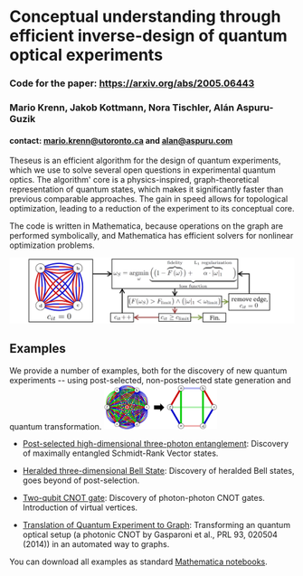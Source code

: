 # Conceptual understanding through efficient inverse-design of quantum optical experiments
### Code for the paper: https://arxiv.org/abs/2005.06443
### Mario Krenn, Jakob Kottmann, Nora Tischler, Alán Aspuru-Guzik
#### contact: mario.krenn@utoronto.ca and alan@aspuru.com

Theseus is an efficient algorithm for the design of quantum experiments, which we use to solve several open questions in experimental quantum optics. The algorithm' core is a physics-inspired, graph-theoretical representation of quantum states, which makes it significantly faster than previous comparable approaches. The gain in speed allows for topological optimization, leading to a reduction of the experiment to its conceptual core.

The code is written in Mathematica, because operations on the graph are performed symbolically, and Mathematica has efficient solvers for nonlinear optimization problems.

![Image of Theseus](https://github.com/aspuru-guzik-group/Theseus/blob/master/algo.png)

## Examples
We provide a number of examples, both for the discovery of new quantum experiments -- using post-selected, non-postselected state generation and quantum transformation.
<img src="topologicalOptimize.png" alt="drawing" width="200"/>
* [Post-selected high-dimensional three-photon entanglement](https://github.com/aspuru-guzik-group/Theseus/blob/master/examples/FindSRVStates.m): Discovery of maximally entangled Schmidt-Rank Vector states.

* [Heralded three-dimensional Bell State](https://github.com/aspuru-guzik-group/Theseus/blob/master/examples/FindHeralded3dBellState.m): Discovery of heralded Bell states, goes beyond of post-selection.

* [Two-qubit CNOT gate](https://github.com/aspuru-guzik-group/Theseus/blob/master/examples/Find2dCNOT.m): Discovery of photon-photon CNOT gates. Introduction of virtual vertices.

* [Translation of Quantum Experiment to Graph](https://github.com/aspuru-guzik-group/Theseus/blob/master/examples/TranslateExperimentToGraph.m): Transforming an quantum optical setup (a photonic CNOT by Gasparoni et al., PRL 93, 020504 (2014)) in an automated way to graphs.

You can download all examples as standard [Mathematica notebooks](https://github.com/aspuru-guzik-group/Theseus/blob/master/examples/QuantumTheseus_20200517.zip).

